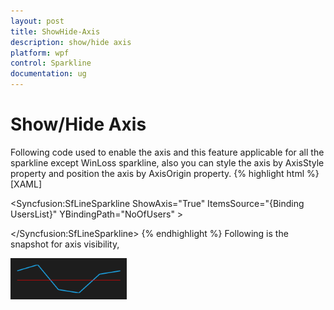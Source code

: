 ```yaml
---
layout: post
title: ShowHide-Axis
description: show/hide axis
platform: wpf
control: Sparkline
documentation: ug
---
```


# Show/Hide Axis

Following code used to enable the axis and this feature applicable for all the sparkline except WinLoss sparkline, also you can style the axis by AxisStyle property and position the axis by AxisOrigin property.
{% highlight html %}
[XAML]

<Syncfusion:SfLineSparkline ShowAxis="True" ItemsSource="{Binding UsersList}"                     YBindingPath="NoOfUsers" >

</Syncfusion:SfLineSparkline>
{% endhighlight %}
Following is the snapshot for axis visibility,

![C:/Users/ApoorvahR/Desktop/11.png](ShowHide-Axis_images/ShowHide-Axis_img1.png)



